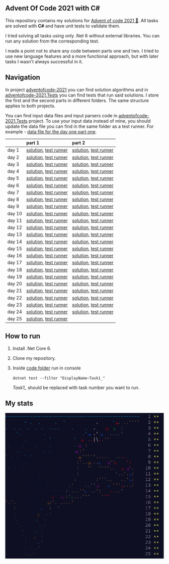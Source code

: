 ## Advent Of Code 2021 with C#

This repository contains my solutions for [Advent of code 2021 🎄](https://adventofcode.com/2021). All tasks are solved with **C#** and have unit tests to validate them.

I tried solving all tasks using only .Net 6 without external libraries. You can run any solution from the corresponding test. 

I made a point not to share any code between parts one and two. I tried to use new language features and a more functional approach, but with later tasks I wasn't always successful in it.

## Navigation
In project [adventofcode-2021](./code/adventofcode-2021) you can find solution algorithms and in [adventofcode-2021.Tests](./code/adventofcode-2021.Tests) you can find tests that run said solutions. I store the first and the second parts in different folders. The same structure applies to both projects.

You can find input data files and input parsers code in [adventofcode-2021.Tests](./code/adventofcode-2021.Tests) project. To use your input data instead of mine, you should update the data file you can find in the same folder as a test runner. For example - [data file for the day one part one](./code/adventofcode-2021.Tests/Task1/Data.txt).


|                                                | part 1                              | part 2                              |
|:-----------------------------------------------|:------------------------------------|:------------------------------------|
| day 1 | [solution](./code/adventofcode-2021/Task1/Task1.cs), [test runner](./code/adventofcode-2021.Tests/Task1/Task1Tests.cs) | [solution](./code/adventofcode-2021/Task2/Task2.cs), [test runner](./code/adventofcode-2021.Tests/Task2/Task2Tests.cs) |
| day 2 | [solution](./code/adventofcode-2021/Task3/Task3.cs), [test runner](./code/adventofcode-2021.Tests/Task3/Task3Tests.cs) | [solution](./code/adventofcode-2021/Task4/Task4.cs), [test runner](./code/adventofcode-2021.Tests/Task4/Task4Tests.cs) |
| day 3 | [solution](./code/adventofcode-2021/Task5/Task5.cs), [test runner](./code/adventofcode-2021.Tests/Task5/Task5Tests.cs) | [solution](./code/adventofcode-2021/Task6/Task6.cs), [test runner](./code/adventofcode-2021.Tests/Task6/Task6Tests.cs) |
| day 4 | [solution](./code/adventofcode-2021/Task7/Task7.cs), [test runner](./code/adventofcode-2021.Tests/Task7/Task7Tests.cs) | [solution](./code/adventofcode-2021/Task8/Task8.cs), [test runner](./code/adventofcode-2021.Tests/Task8/Task8Tests.cs) |
| day 5 | [solution](./code/adventofcode-2021/Task9/Task9.cs), [test runner](./code/adventofcode-2021.Tests/Task9/Task9Tests.cs) | [solution](./code/adventofcode-2021/Task10/Task10.cs), [test runner](./code/adventofcode-2021.Tests/Task10/Task10Tests.cs) |
| day 6 | [solution](./code/adventofcode-2021/Task11/Task11.cs), [test runner](./code/adventofcode-2021.Tests/Task11/Task11Tests.cs) | [solution](./code/adventofcode-2021/Task12/Task12.cs), [test runner](./code/adventofcode-2021.Tests/Task12/Task12Tests.cs) |
| day 7 | [solution](./code/adventofcode-2021/Task13/Task13.cs), [test runner](./code/adventofcode-2021.Tests/Task13/Task13Tests.cs) | [solution](./code/adventofcode-2021/Task14/Task14.cs), [test runner](./code/adventofcode-2021.Tests/Task14/Task14Tests.cs) |
| day 8 | [solution](./code/adventofcode-2021/Task15/Task15.cs), [test runner](./code/adventofcode-2021.Tests/Task15/Task15Tests.cs) | [solution](./code/adventofcode-2021/Task16/Task16.cs), [test runner](./code/adventofcode-2021.Tests/Task16/Task16Tests.cs) |
| day 9 | [solution](./code/adventofcode-2021/Task17/Task17.cs), [test runner](./code/adventofcode-2021.Tests/Task17/Task17Tests.cs) | [solution](./code/adventofcode-2021/Task18/Task18.cs), [test runner](./code/adventofcode-2021.Tests/Task18/Task18Tests.cs) |
| day 10 | [solution](./code/adventofcode-2021/Task19/Task19.cs), [test runner](./code/adventofcode-2021.Tests/Task19/Task19Tests.cs) | [solution](./code/adventofcode-2021/Task20/Task20.cs), [test runner](./code/adventofcode-2021.Tests/Task20/Task20Tests.cs) |
| day 11 | [solution](./code/adventofcode-2021/Task21/Task21.cs), [test runner](./code/adventofcode-2021.Tests/Task21/Task21Tests.cs) | [solution](./code/adventofcode-2021/Task22/Task22.cs), [test runner](./code/adventofcode-2021.Tests/Task22/Task22Tests.cs) |
| day 12 | [solution](./code/adventofcode-2021/Task23/Task23.cs), [test runner](./code/adventofcode-2021.Tests/Task23/Task23Tests.cs) | [solution](./code/adventofcode-2021/Task24/Task24.cs), [test runner](./code/adventofcode-2021.Tests/Task24/Task24Tests.cs) |
| day 13 | [solution](./code/adventofcode-2021/Task25/Task25.cs), [test runner](./code/adventofcode-2021.Tests/Task25/Task25Tests.cs) | [solution](./code/adventofcode-2021/Task26/Task26.cs), [test runner](./code/adventofcode-2021.Tests/Task26/Task26Tests.cs) |
| day 14 | [solution](./code/adventofcode-2021/Task27/Task27.cs), [test runner](./code/adventofcode-2021.Tests/Task27/Task27Tests.cs) | [solution](./code/adventofcode-2021/Task28/Task28.cs), [test runner](./code/adventofcode-2021.Tests/Task28/Task28Tests.cs) |
| day 15 | [solution](./code/adventofcode-2021/Task29/Task29.cs), [test runner](./code/adventofcode-2021.Tests/Task29/Task29Tests.cs) | [solution](./code/adventofcode-2021/Task30/Task30.cs), [test runner](./code/adventofcode-2021.Tests/Task30/Task30Tests.cs) |
| day 16 | [solution](./code/adventofcode-2021/Task31/Task31.cs), [test runner](./code/adventofcode-2021.Tests/Task31/Task31Tests.cs) | [solution](./code/adventofcode-2021/Task32/Task32.cs), [test runner](./code/adventofcode-2021.Tests/Task32/Task32Tests.cs) |
| day 17 | [solution](./code/adventofcode-2021/Task33/Task33.cs), [test runner](./code/adventofcode-2021.Tests/Task33/Task33Tests.cs) | [solution](./code/adventofcode-2021/Task34/Task34.cs), [test runner](./code/adventofcode-2021.Tests/Task34/Task34Tests.cs) |
| day 18 | [solution](./code/adventofcode-2021/Task35/Task35.cs), [test runner](./code/adventofcode-2021.Tests/Task35/Task35Tests.cs) | [solution](./code/adventofcode-2021/Task36/Task36.cs), [test runner](./code/adventofcode-2021.Tests/Task36/Task36Tests.cs) |
| day 19 | [solution](./code/adventofcode-2021/Task37/Task37.cs), [test runner](./code/adventofcode-2021.Tests/Task37/Task37Tests.cs) | [solution](./code/adventofcode-2021/Task38/Task38.cs), [test runner](./code/adventofcode-2021.Tests/Task38/Task38Tests.cs) |
| day 20 | [solution](./code/adventofcode-2021/Task39/Task39.cs), [test runner](./code/adventofcode-2021.Tests/Task39/Task39Tests.cs) | [solution](./code/adventofcode-2021/Task40/Task40.cs), [test runner](./code/adventofcode-2021.Tests/Task40/Task40Tests.cs) |
| day 21 | [solution](./code/adventofcode-2021/Task41/Task41.cs), [test runner](./code/adventofcode-2021.Tests/Task41/Task41Tests.cs) | [solution](./code/adventofcode-2021/Task42/Task42.cs), [test runner](./code/adventofcode-2021.Tests/Task42/Task42Tests.cs) |
| day 22 | [solution](./code/adventofcode-2021/Task43/Task43.cs), [test runner](./code/adventofcode-2021.Tests/Task43/Task43Tests.cs) | [solution](./code/adventofcode-2021/Task44/Task44.cs), [test runner](./code/adventofcode-2021.Tests/Task44/Task44Tests.cs) |
| day 23 | [solution](./code/adventofcode-2021/Task45/Task45.cs), [test runner](./code/adventofcode-2021.Tests/Task45/Task45Tests.cs) | [solution](./code/adventofcode-2021/Task45/Task45.cs), [test runner](./code/adventofcode-2021.Tests/Task45/Task45Tests.cs) |
| day 24 | [solution](./code/adventofcode-2021/Task47/Task47.cs), [test runner](./code/adventofcode-2021.Tests/Task47/Task47Tests.cs) | [solution](./code/adventofcode-2021/Task47/Task47.cs), [test runner](./code/adventofcode-2021.Tests/Task47/Task47Tests.cs) |
| day 25 | [solution](./code/adventofcode-2021/Task49/Task49.cs), [test runner](./code/adventofcode-2021.Tests/Task49/Task49Tests.cs) ||

## How to run
1) Install .Net Core 6.
2) Clone my repository.
3) Inside [code folder](./code) run in console

    `dotnet test --filter "DisplayName~Task1_"`

    *Task1_* should be replaced with task number you want to run.

## My stats
![main](https://raw.githubusercontent.com/flerka/adventofcode-2021/master/.github/img/1.png)
